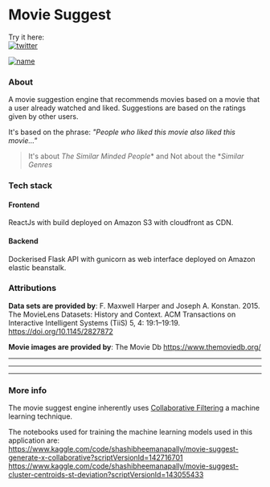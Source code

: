 
# Movie Suggest

Try it here:
<br>
[![twitter](https://github-production-user-asset-6210df.s3.amazonaws.com/62506255/276110557-f5a83d93-add2-49fc-81ab-bc8f8cd16331.png?X-Amz-Algorithm=AWS4-HMAC-SHA256&X-Amz-Credential=AKIAIWNJYAX4CSVEH53A%2F20231018%2Fus-east-1%2Fs3%2Faws4_request&X-Amz-Date=20231018T060418Z&X-Amz-Expires=300&X-Amz-Signature=32313a58390fb5f4e3002a3a641b4fab44b3926f66c4cb63e32a2dd7182cada3&X-Amz-SignedHeaders=host&actor_id=62506255&key_id=0&repo_id=692259749)](https://twitter.com/)

[![name](https://github-production-user-asset-6210df.s3.amazonaws.com/62506255/276110557-f5a83d93-add2-49fc-81ab-bc8f8cd16331.png?X-Amz-Algorithm=AWS4-HMAC-SHA256&X-Amz-Credential=AKIAIWNJYAX4CSVEH53A%2F20231018%2Fus-east-1%2Fs3%2Faws4_request&X-Amz-Date=20231018T060418Z&X-Amz-Expires=300&X-Amz-Signature=32313a58390fb5f4e3002a3a641b4fab44b3926f66c4cb63e32a2dd7182cada3&X-Amz-SignedHeaders=host&actor_id=62506255&key_id=0&repo_id=692259749)](https://moviesuggest.net)





### About
A movie suggestion engine that recommends movies based on a movie that a user already watched and liked. Suggestions are based on the ratings given by other users.


It's based on the phrase: *"People who liked this movie also liked this movie..."*



> It's about *The Similar Minded People** and Not about the **Similar Genres*


### Tech stack

#### Frontend
ReactJs with build deployed on Amazon S3 with cloudfront as CDN.
#### Backend
Dockerised Flask API with gunicorn as web interface deployed on Amazon elastic beanstalk.

### Attributions
**Data sets are provided by**: F. Maxwell Harper and Joseph A. Konstan. 2015. The MovieLens Datasets: History and Context. ACM Transactions on Interactive Intelligent Systems (TiiS) 5, 4: 19:1–19:19. https://doi.org/10.1145/2827872

**Movie images are provided by**: The Movie Db https://www.themoviedb.org/

***
***
***
### More info
The movie suggest engine inherently uses [Collaborative Filtering](https://en.wikipedia.org/wiki/Collaborative_filtering) a machine learning technique.

The notebooks used for training the machine learning models used in this application are:
https://www.kaggle.com/code/shashibheemanapally/movie-suggest-generate-x-collaborative?scriptVersionId=142716701
<br>
https://www.kaggle.com/code/shashibheemanapally/movie-suggest-cluster-centroids-st-deviation?scriptVersionId=143055433
